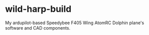# wild-harp-build
My ardupilot-based Speedybee F405 Wing AtomRC Dolphin plane's software and CAD components.
